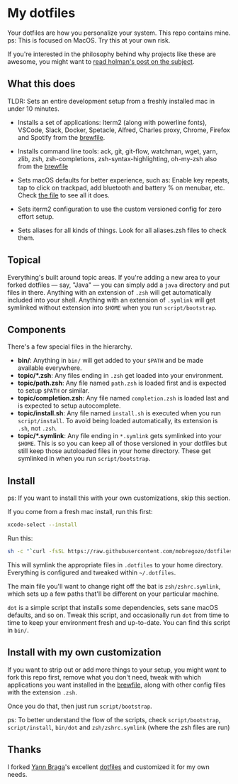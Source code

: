 # My dotfiles

Your dotfiles are how you personalize your system. This repo contains mine.
ps: This is focused on MacOS. Try this at your own risk.

If you're interested in the philosophy behind why projects like these are
awesome, you might want to [read holman's post on the
subject](http://zachholman.com/2010/08/dotfiles-are-meant-to-be-forked/).

## What this does
TLDR: Sets an entire development setup from a freshly installed mac in under 10 minutes.

* Installs a set of applications: 
Iterm2 (along with powerline fonts), VSCode, Slack, Docker, Spetacle, Alfred, Charles proxy, Chrome, Firefox and Spotify from the [brewfile](/homebrew/Brewfile).

* Installs command line tools:
ack, git, git-flow, watchman, wget, yarn, zlib, zsh, zsh-completions, zsh-syntax-highlighting, oh-my-zsh also from the [brewfile](/homebrew/Brewfile)

* Sets macOS defaults for better experience, such as:
Enable key repeats, tap to click on trackpad, add bluetooth and battery % on menubar, etc. Check [the file](/macos/set-defaults.sh) to see all it does.

* Sets iterm2 configuration to use the custom versioned config for zero effort setup.

* Sets aliases for all kinds of things. Look for all aliases.zsh files to check them.


## Topical

Everything's built around topic areas. If you're adding a new area to your
forked dotfiles — say, "Java" — you can simply add a `java` directory and put
files in there. Anything with an extension of `.zsh` will get automatically
included into your shell. Anything with an extension of `.symlink` will get
symlinked without extension into `$HOME` when you run `script/bootstrap`.

## Components

There's a few special files in the hierarchy.

- **bin/**: Anything in `bin/` will get added to your `$PATH` and be made
  available everywhere.
- **topic/\*.zsh**: Any files ending in `.zsh` get loaded into your
  environment.
- **topic/path.zsh**: Any file named `path.zsh` is loaded first and is
  expected to setup `$PATH` or similar.
- **topic/completion.zsh**: Any file named `completion.zsh` is loaded
  last and is expected to setup autocomplete.
- **topic/install.sh**: Any file named `install.sh` is executed when you run `script/install`. To avoid being loaded automatically, its extension is `.sh`, not `.zsh`.
- **topic/\*.symlink**: Any file ending in `*.symlink` gets symlinked into
  your `$HOME`. This is so you can keep all of those versioned in your dotfiles
  but still keep those autoloaded files in your home directory. These get
  symlinked in when you run `script/bootstrap`.

## Install
ps: If you want to install this with your own customizations, skip this section.

If you come from a fresh mac install, run this first:
```sh
xcode-select --install
```

Run this:

```sh
sh -c "`curl -fsSL https://raw.githubusercontent.com/mobregozo/dotfiles/master/start.sh `"
```

This will symlink the appropriate files in `.dotfiles` to your home directory.
Everything is configured and tweaked within `~/.dotfiles`.

The main file you'll want to change right off the bat is `zsh/zshrc.symlink`,
which sets up a few paths that'll be different on your particular machine.

`dot` is a simple script that installs some dependencies, sets sane macOS
defaults, and so on. Tweak this script, and occasionally run `dot` from
time to time to keep your environment fresh and up-to-date. You can find
this script in `bin/`.

## Install with my own customization

If you want to strip out or add more things to your setup, you might want to fork this repo first, remove what you don't need, tweak with which applications you want installed in the [brewfile](/homebrew/Brewfile), along with other config files with the extension `.zsh`.

Once you do that, then just run `script/bootstrap`.

ps: To better understand the flow of the scripts, check `script/bootstrap`, `script/install`, `bin/dot` and `zsh/zshrc.symlink` (where the zsh files are run)

## Thanks

I forked [Yann Braga](http://github.com/yannbf)'s excellent [dotfiles](https://github.com/yannbf/dotfiles) and customized it for my own needs.
